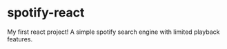 # spotify-react

My first react project! A simple spotify search engine with limited playback features.
